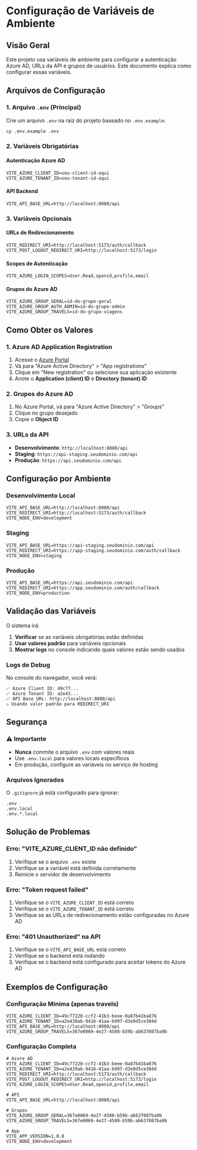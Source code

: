 # Configuração de Variáveis de Ambiente

## Visão Geral

Este projeto usa variáveis de ambiente para configurar a autenticação Azure AD, URLs da API e grupos de usuários. Este documento explica como configurar essas variáveis.

## Arquivos de Configuração

### 1. Arquivo `.env` (Principal)
Crie um arquivo `.env` na raiz do projeto baseado no `.env.example`:

```bash
cp .env.example .env
```

### 2. Variáveis Obrigatórias

#### Autenticação Azure AD
```env
VITE_AZURE_CLIENT_ID=seu-client-id-aqui
VITE_AZURE_TENANT_ID=seu-tenant-id-aqui
```

#### API Backend
```env
VITE_API_BASE_URL=http://localhost:8080/api
```

### 3. Variáveis Opcionais

#### URLs de Redirecionamento
```env
VITE_REDIRECT_URI=http://localhost:5173/auth/callback
VITE_POST_LOGOUT_REDIRECT_URI=http://localhost:5173/login
```

#### Scopes de Autenticação
```env
VITE_AZURE_LOGIN_SCOPES=User.Read,openid,profile,email
```

#### Grupos do Azure AD
```env
VITE_AZURE_GROUP_GERAL=id-do-grupo-geral
VITE_AZURE_GROUP_AUTH_ADMIN=id-do-grupo-admin
VITE_AZURE_GROUP_TRAVELS=id-do-grupo-viagens
```

## Como Obter os Valores

### 1. Azure AD Application Registration

1. Acesse o [Azure Portal](https://portal.azure.com)
2. Vá para "Azure Active Directory" > "App registrations"
3. Clique em "New registration" ou selecione sua aplicação existente
4. Anote o **Application (client) ID** e **Directory (tenant) ID**

### 2. Grupos do Azure AD

1. No Azure Portal, vá para "Azure Active Directory" > "Groups"
2. Clique no grupo desejado
3. Copie o **Object ID**

### 3. URLs da API

- **Desenvolvimento**: `http://localhost:8080/api`
- **Staging**: `https://api-staging.seudominio.com/api`
- **Produção**: `https://api.seudominio.com/api`

## Configuração por Ambiente

### Desenvolvimento Local
```env
VITE_API_BASE_URL=http://localhost:8080/api
VITE_REDIRECT_URI=http://localhost:5173/auth/callback
VITE_NODE_ENV=development
```

### Staging
```env
VITE_API_BASE_URL=https://api-staging.seudominio.com/api
VITE_REDIRECT_URI=https://app-staging.seudominio.com/auth/callback
VITE_NODE_ENV=staging
```

### Produção
```env
VITE_API_BASE_URL=https://api.seudominio.com/api
VITE_REDIRECT_URI=https://app.seudominio.com/auth/callback
VITE_NODE_ENV=production
```

## Validação das Variáveis

O sistema irá:

1. **Verificar** se as variáveis obrigatórias estão definidas
2. **Usar valores padrão** para variáveis opcionais
3. **Mostrar logs** no console indicando quais valores estão sendo usados

### Logs de Debug

No console do navegador, você verá:
```
✅ Azure Client ID: 49c77...
✅ Azure Tenant ID: a2e43...
✅ API Base URL: http://localhost:8080/api
⚠️ Usando valor padrão para REDIRECT_URI
```

## Segurança

### ⚠️ Importante
- **Nunca** commite o arquivo `.env` com valores reais
- Use `.env.local` para valores locais específicos
- Em produção, configure as variáveis no serviço de hosting

### Arquivos Ignorados
O `.gitignore` já está configurado para ignorar:
```
.env
.env.local
.env.*.local
```

## Solução de Problemas

### Erro: "VITE_AZURE_CLIENT_ID não definido"
1. Verifique se o arquivo `.env` existe
2. Verifique se a variável está definida corretamente
3. Reinicie o servidor de desenvolvimento

### Erro: "Token request failed"
1. Verifique se o `VITE_AZURE_CLIENT_ID` está correto
2. Verifique se o `VITE_AZURE_TENANT_ID` está correto
3. Verifique se as URLs de redirecionamento estão configuradas no Azure AD

### Erro: "401 Unauthorized" na API
1. Verifique se o `VITE_API_BASE_URL` está correto
2. Verifique se o backend está rodando
3. Verifique se o backend está configurado para aceitar tokens do Azure AD

## Exemplos de Configuração

### Configuração Mínima (apenas travels)
```env
VITE_AZURE_CLIENT_ID=49c77220-ccf2-41b3-beee-0a87b41ba876
VITE_AZURE_TENANT_ID=a2e439ab-9416-41aa-b997-d3e9d5ce384d
VITE_API_BASE_URL=http://localhost:8080/api
VITE_AZURE_GROUP_TRAVELS=367e0069-4e27-4580-b59b-ab637087ba9b
```

### Configuração Completa
```env
# Azure AD
VITE_AZURE_CLIENT_ID=49c77220-ccf2-41b3-beee-0a87b41ba876
VITE_AZURE_TENANT_ID=a2e439ab-9416-41aa-b997-d3e9d5ce384d
VITE_REDIRECT_URI=http://localhost:5173/auth/callback
VITE_POST_LOGOUT_REDIRECT_URI=http://localhost:5173/login
VITE_AZURE_LOGIN_SCOPES=User.Read,openid,profile,email

# API
VITE_API_BASE_URL=http://localhost:8080/api

# Grupos
VITE_AZURE_GROUP_GERAL=367e0069-4e27-4580-b59b-ab637087ba9b
VITE_AZURE_GROUP_TRAVELS=367e0069-4e27-4580-b59b-ab637087ba9b

# App
VITE_APP_VERSION=1.0.0
VITE_NODE_ENV=development
```
